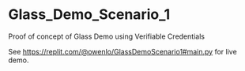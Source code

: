 # Glass_Demo_Scenario_1
Proof of concept of Glass Demo using Verifiable Credentials

See https://replit.com/@owenlo/GlassDemoScenario1#main.py for live demo.

